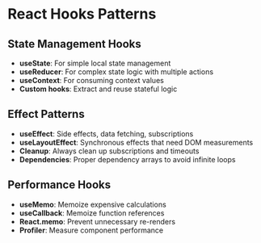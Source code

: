 # React Hooks Patterns

## State Management Hooks
- **useState**: For simple local state management
- **useReducer**: For complex state logic with multiple actions
- **useContext**: For consuming context values
- **Custom hooks**: Extract and reuse stateful logic

## Effect Patterns
- **useEffect**: Side effects, data fetching, subscriptions
- **useLayoutEffect**: Synchronous effects that need DOM measurements
- **Cleanup**: Always clean up subscriptions and timeouts
- **Dependencies**: Proper dependency arrays to avoid infinite loops

## Performance Hooks
- **useMemo**: Memoize expensive calculations
- **useCallback**: Memoize function references
- **React.memo**: Prevent unnecessary re-renders
- **Profiler**: Measure component performance

